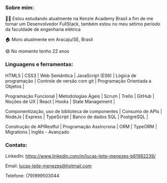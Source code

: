 ### Sobre mim:

  👩‍💻 Estou estudando atualmente na Kenzie Academy Brasil a fim de me tornar um Desenvolvedor FullStack, também estou no meu sétimo período da faculdade de engenharia elétrica
  
  🏠 Moro atualmente em Aracaju/SE, Brasil
  
  😄 No momento tenho 22 anos
  
### Linguagens e ferramentas:

HTML5 | CSS3 | Web Semântica | JavaScript (ES6) | Lógica de programação | Controle de versão com git | Programação Orientada a Objetos |

Programação Funcional | Metodologias Ágeis | Scrum | Trello | GitHub | Noções de UX | React | Hooks | State Management | 

Componentização, uso de biblioteca de componentes | Consumo de APIs | NodeJs | Express | TypeScript | Banco de dados SQL | PostgreSQL | 

Construção de APIRestful | Programação Assíncrona |  ORM | TypeORM | Migrations | Inglês - Avançado

### Contato:

LinkedIn: https://www.linkedin.com/in/lucas-leite-menezes-b61982239/

Email: lucas-leite-menezes@hotmail.com

Telefone: (79)999503044
